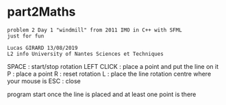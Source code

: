 # part2Maths

    problem 2 Day 1 "windmill" from 2011 IMO in C++ with SFML
    just for fun
 
    Lucas GIRARD 13/08/2019
    L2 info University of Nantes Sciences et Techniques
 
 SPACE : start/stop rotation
 LEFT CLICK : place a point and put the line on it
 P : place a point
 R : reset rotation
 L : place the line rotation centre where your mouse is 
 ESC : close
 
 program start once the line is placed and at least one point is there

